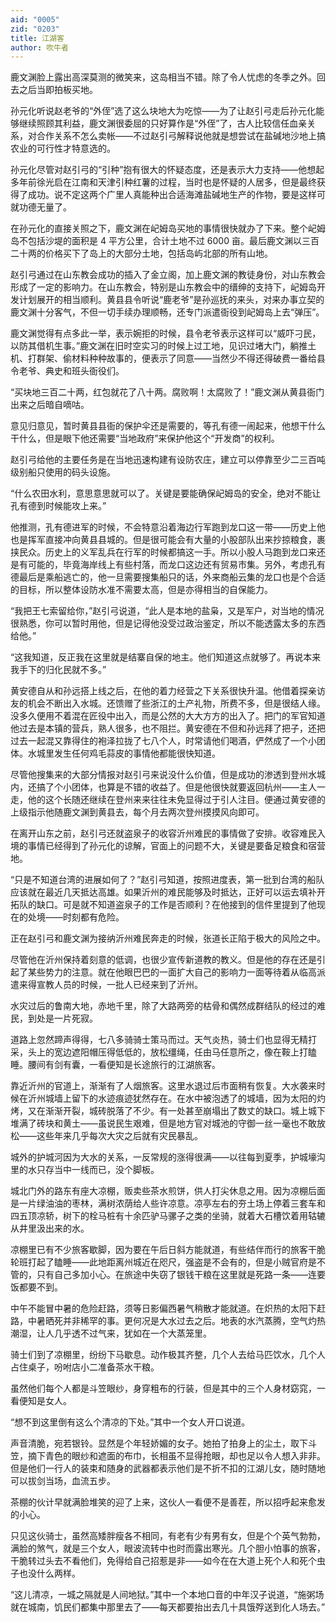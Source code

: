 ```yaml
---
aid: "0005"
zid: "0203"
title: 江湖客
author: 吹牛者
---
```


鹿文渊脸上露出高深莫测的微笑来，这岛相当不错。除了令人忧虑的冬季之外。回去之后当即拍板买地。

孙元化听说赵老爷的“外侄”选了这么块地大为吃惊——为了让赵引弓走后孙元化能够继续照顾其利益，鹿文渊很委屈的只好算作是“外侄”了，古人比较信任血亲关系，对合作关系不怎么卖帐——不过赵引弓解释说他就是想尝试在盐碱地沙地上搞农业的可行性才特意选的。

孙元化尽管对赵引弓的“引种”抱有很大的怀疑态度，还是表示大力支持——他想起多年前徐光启在江南和天津引种红薯的过程，当时也是怀疑的人居多，但是最终获得了成功。说不定这两个广里人真能种出合适海滩盐碱地生产的作物，要是这样可就功德无量了。

在孙元化的直接关照之下，鹿文渊在屺姆岛买地的事情很快就办了下来。整个屺姆岛不包括沙堤的面积是 4 平方公里，合计土地不过 6000 亩。最后鹿文渊以三百二十两的价格买下了岛上的大部分土地，包括岛屿北部的所有山地。

赵引弓通过在山东教会成功的插入了金立阁，加上鹿文渊的教徒身份，对山东教会形成了一定的影响力。在山东教会，特别是山东教会中的缙绅的支持下，屺姆岛开发计划展开的相当顺利。黄县县令听说“鹿老爷”是孙巡抚的来头，对来办事立契的鹿文渊十分客气，不但一切手续办理顺畅，还专门派遣衙役到屺姆岛上去“弹压”。

鹿文渊觉得有点多此一举，表示婉拒的时候，县令老爷表示这样可以“威吓刁民，以防其借机生事。”鹿文渊在旧时空实习的时候上过工地，见识过堵大门，躺推土机、打群架、偷材料种种故事的，便表示了同意——当然少不得还得破费一番给县令老爷、典史和班头衙役们。

“买块地三百二十两，红包就花了八十两。腐败啊！太腐败了！”鹿文渊从黄县衙门出来之后暗自嘀咕。

意见归意见，暂时黄县县衙的保护伞还是需要的，等孔有德一闹起来，他想干什么干什么，但是眼下他还需要“当地政府”来保护他这个“开发商”的权利。

赵引弓给他的主要任务是在当地迅速构建有设防农庄，建立可以停靠至少二三百吨级别船只使用的码头设施。

“什么农田水利，意思意思就可以了。关键是要能确保屺姆岛的安全，绝对不能让孔有德到时候能攻上来。”

他推测，孔有德进军的时候，不会特意沿着海边行军跑到龙口这一带——历史上他也是挥军直接冲向黄县县城的。但是很可能会有大量的小股部队出来抄掠粮食，裹挟民众。历史上的义军乱兵在行军的时候都搞这一手。所以小股人马跑到龙口来还是有可能的，毕竟海岸线上有些村落，而龙口这边还有贸易市集。另外，考虑孔有德最后是乘船逃亡的，他一旦需要搜集船只的话，外来商船云集的龙口也是个合适的目标，所以整体设防水准不需要太高，但是亦得相当的自保能力。

“我把王七索留给你，”赵引弓说道，“此人是本地的盐枭，又是军户，对当地的情况很熟悉，你可以暂时用他，但是记得他没受过政治鉴定，所以不能透露太多的东西给他。”

“这我知道，反正我在这里就是结寨自保的地主。他们知道这点就够了。再说本来我手下的归化民就不多。”

黄安德自从和孙远搭上线之后，在他的着力经营之下关系很快升温。他借着探亲访友的机会不断出入水城。还馈赠了些浙江的土产礼物，所费不多，但是很结人缘。没多久便用不着混在匠役中出入，而是公然的大大方方的出入了。把门的军官知道他过去是本镇的营兵，熟人很多，也不阻拦。黄安德在不但和孙远拜了把子，还把过去一起混又靠得住的袍泽拉拢了七八个人，时常请他们喝酒，俨然成了一个小团体。水城里发生任何鸡毛蒜皮的事情他都能很快知道。

尽管他搜集来的大部分情报对赵引弓来说没什么价值，但是成功的渗透到登州水城内，还搞了个小团体，也算是不错的收益了。但是他很快就要返回杭州——主人一走，他的这个长随还继续在登州来来往往未免显得过于引人注目。便通过黄安德的上级指示他随鹿文渊到黄县去，每个月去两次登州摸摸风向即可。

在离开山东之前，赵引弓还就盗泉子的收容沂州难民的事情做了安排。收容难民入境的事情已经得到了孙元化的谅解，官面上的问题不大，关键是要备足粮食和宿营地。

“只是不知道台湾的进展如何了？”赵引弓知道，按照进度表，第一批到台湾的船队应该就在最近几天抵达高雄。如果沂州的难民能够及时抵达，正好可以运去填补开拓队的缺口。可是就不知道盗泉子的工作是否顺利？在他接到的信件里提到了他现在的处境——时刻都有危险。

正在赵引弓和鹿文渊为接纳沂州难民奔走的时候，张道长正陷于极大的风险之中。

尽管他在沂州保持着刻意的低调，也很少宣传新道教的教义。但是他的存在还是引起了某些势力的注意。就在他眼巴巴的一面扩大自己的影响力一面等待着从临高派遣来得宣教人员的时候，一批人已经来到了沂州。

水灾过后的鲁南大地，赤地千里，除了大路两旁的枯骨和偶然成群结队的经过的难民，到处是一片死寂。

道路上忽然蹄声得得，七八多骑骑士策马而过。天气炎热，骑士们也显得无精打采，头上的宽边遮阳帽压得低低的，放松缰绳，任由马任意所之，像在鞍上打瞌睡。腰间有剑有囊，一看便知是长途旅行的江湖旅客。

靠近沂州的官道上，渐渐有了人烟旅客。这里水退过后市面稍有恢复。大水袭来时候在沂州城墙上留下的水迹痕迹犹然存在。在水中被泡透了的城墙，因为太阳的灼烤，又在渐渐开裂，城砖脱落了不少。有一处甚至崩塌出了数丈的缺口。城上城下堆满了砖块和黄土——虽说民生艰难，但是地方官对城池的守御一丝一毫也不敢放松——这些年来几乎每次大灾之后就有灾民暴乱。

城外的护城河因为大水的关系，一反常规的涨得很满——以往每到夏季，护城壕沟里的水只存当中一线而已，没个脚板。

城北门外的路东有座大凉棚，贩卖些茶水煎饼，供人打尖休息之用。因为凉棚后面是一片绿油油的枣林，满树浓荫给人些许凉意。凉亭左右的夯土场上停着三套车和四五顶凉轿，树下的栓马桩有十余匹驴马骡子之类的坐骑，就着大石槽饮着用轱辘从井里汲出来的水。

凉棚里已有不少旅客歇脚，因为要在午后日斜方能就道，有些结伴而行的旅客干脆轮班打起了瞌睡——此地距离州城近在咫尺，强盗是不会有的，但是小贼官府是不管的，只有自己多加小心。在旅途中失窃了银钱干粮在这里就是死路一条——连要饭都要不到。

中午不能冒中暑的危险赶路，须等日影偏西暑气稍散才能就道。在炽热的太阳下赶路，中暑晒死并非稀罕的事。更何况是大水过去之后。地表的水汽蒸腾，空气灼热潮湿，让人几乎透不过气来，犹如在一个大蒸笼里。

骑士们到了凉棚里，纷纷下马歇息。动作极其齐整，几个人去给马匹饮水，几个人占住桌子，吩咐店小二准备茶水干粮。

虽然他们每个人都是斗笠眼纱，身穿粗布的行装，但是其中的三个人身材窈窕，一看便知是女人。

“想不到这里倒有这么个清凉的下处。”其中一个女人开口说道。

声音清脆，宛若银铃。显然是个年轻娇媚的女子。她拍了拍身上的尘土，取下斗笠，摘下青色的眼纱和遮面的布巾，长相虽不显得抢眼，却也足以令人想入非非。但是他们一行人的装束和随身的武器都表示他们是不折不扣的江湖儿女，随时随地可以拔剑当场，血流五步。

茶棚的伙计早就满脸堆笑的迎了上来，这伙人一看便不是善茬，所以招呼起来愈发的小心。

只见这伙骑士，虽然高矮胖瘦各不相同，有老有少有男有女，但是个个英气勃勃，满脸的煞气，就是三个女人，眼波流转中也时而露出寒光。几个胆小怕事的旅客，干脆转过头去不看他们，免得给自己招惹是非——如今在在大道上死个人和死个虫子也没什么两样。

“这儿清凉，一城之隔就是人间地狱。”其中一个本地口音的中年汉子说道，“施粥场就在城南，饥民们都集中那里去了——每天都要抬出去几十具饿殍送到化人场去。”
